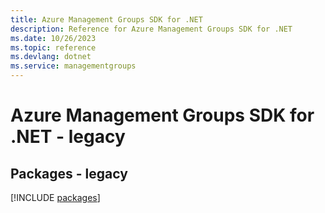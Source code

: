 ```yaml
---
title: Azure Management Groups SDK for .NET
description: Reference for Azure Management Groups SDK for .NET
ms.date: 10/26/2023
ms.topic: reference
ms.devlang: dotnet
ms.service: managementgroups
---
```

# Azure Management Groups SDK for .NET - legacy
## Packages - legacy
[!INCLUDE [packages](management-groups-index.md)]